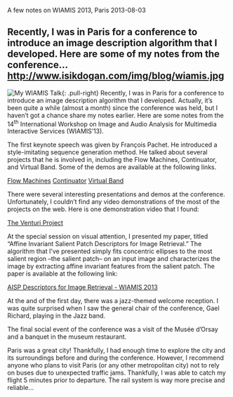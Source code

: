 A few notes on WIAMIS 2013, Paris
2013-08-03

Recently, I was in Paris for a conference to introduce an image description algorithm that I developed. Here are some of my notes from the conference...
http://www.isikdogan.com/img/blog/wiamis.jpg
---
![My WIAMIS Talk](../img/blog/wiamis.jpg){: .pull-right}
Recently, I was in Paris for a conference to introduce an image description algorithm that I developed. Actually, it’s been quite a while (almost a month) since the conference was held, but I haven’t got a chance share my notes earlier. Here are some notes from the 14<sup>th</sup> International Workshop on Image and Audio Analysis for Multimedia Interactive Services (WIAMIS’13).

The first keynote speech was given by François Pachet. He introduced a style-imitating sequence generation method. He talked about several projects that he is involved in, including the Flow Machines, Continuator, and Virtual Band. Some of the demos are available at the following links.

<a class="btn btn-default btn-sm" href="http://youtu.be/QS5xdi-_SZ8" target="_blank">Flow Machines</a> <a class="btn btn-default btn-sm" href="http://youtu.be/ynPWOMzossI" target="_blank">Continuator</a> <a class="btn btn-default btn-sm" href="http://youtu.be/gBPuhL3HrS4" target="_blank">Virtual Band</a>

There were several interesting presentations and demos at the conference. Unfortunately, I couldn’t find any video demonstrations of the most of the projects on the web. Here is one demonstration video that I found:

<a class="btn btn-default btn-sm" href="http://youtu.be/8HJqVHkaj8o" target="_blank">The Venturi Project</a>

At the special session on visual attention, I presented my paper, titled “Affine Invariant Salient Patch Descriptors for Image Retrieval.” The algorithm that I’ve presented simply fits concentric ellipses to the most salient region –the salient patch– on an input image and characterizes the image by extracting affine invariant features from the salient patch. The paper is available at the following link:

<a class="btn btn-default btn-sm" href="http://www.isikdogan.com/files/isikdogan2013-aisp.pdf" target="_blank">AISP Descriptors for Image Retrieval - WIAMIS 2013</a>

At the and of the first day, there was a jazz-themed welcome reception. I was quite surprised when I saw the general chair of the conference, Gael Richard, playing in the Jazz band.

The final social event of the conference was a visit of the Musée d’Orsay and a banquet in the museum restaurant.

Paris was a great city! Thankfully, I had enough time to explore the city and its surroundings before and during the conference. However, I recommend anyone who plans to visit Paris (or any other metropolitan city) not to rely on buses due to unexpected traffic jams. Thankfully, I was able to catch my flight 5 minutes prior to departure. The rail system is way more precise and reliable...